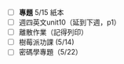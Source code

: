 
- [ ] **專題** 5/15 紙本
- [ ] 週四英文unit10（延到下週，p1）
- [ ] 離散作業（記得列印）
- [ ] 樹莓派功課 (5/14)
- [ ] 密碼學專題（5/22）
